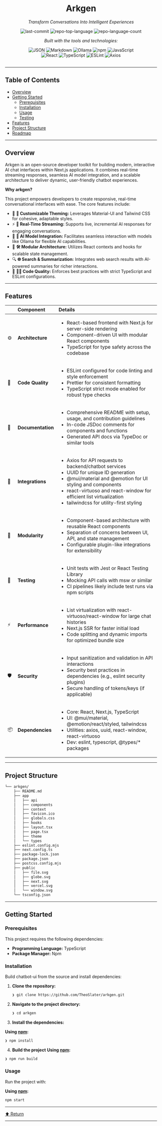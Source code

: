 <div id="top">

<!-- HEADER STYLE: CLASSIC -->
<div align="center">

# Arkgen

<em>Transform Conversations Into Intelligent Experiences</em>

<!-- BADGES -->
<img src="https://img.shields.io/github/last-commit/TheoSlater/chatbot-ui?style=flat&logo=git&logoColor=white&color=0080ff" alt="last-commit">
<img src="https://img.shields.io/github/languages/top/TheoSlater/chatbot-ui?style=flat&color=0080ff" alt="repo-top-language">
<img src="https://img.shields.io/github/languages/count/TheoSlater/chatbot-ui?style=flat&color=0080ff" alt="repo-language-count">

<em>Built with the tools and technologies:</em>

<img src="https://img.shields.io/badge/JSON-000000.svg?style=flat&logo=JSON&logoColor=white" alt="JSON">
<img src="https://img.shields.io/badge/Markdown-000000.svg?style=flat&logo=Markdown&logoColor=white" alt="Markdown">
<img src="https://img.shields.io/badge/Ollama-000000.svg?style=flat&logo=Ollama&logoColor=white" alt="Ollama">
<img src="https://img.shields.io/badge/npm-CB3837.svg?style=flat&logo=npm&logoColor=white" alt="npm">
<img src="https://img.shields.io/badge/JavaScript-F7DF1E.svg?style=flat&logo=JavaScript&logoColor=black" alt="JavaScript">
<br>
<img src="https://img.shields.io/badge/React-61DAFB.svg?style=flat&logo=React&logoColor=black" alt="React">
<img src="https://img.shields.io/badge/TypeScript-3178C6.svg?style=flat&logo=TypeScript&logoColor=white" alt="TypeScript">
<img src="https://img.shields.io/badge/ESLint-4B32C3.svg?style=flat&logo=ESLint&logoColor=white" alt="ESLint">
<img src="https://img.shields.io/badge/Axios-5A29E4.svg?style=flat&logo=Axios&logoColor=white" alt="Axios">

</div>
<br>

---

## Table of Contents

- [Overview](#overview)
- [Getting Started](#getting-started)
  - [Prerequisites](#prerequisites)
  - [Installation](#installation)
  - [Usage](#usage)
  - [Testing](#testing)
- [Features](#features)
- [Project Structure](#project-structure)
- [Roadmap](#roadmap)

---

## Overview

Arkgen is an open-source developer toolkit for building modern, interactive AI chat interfaces within Next.js applications. It combines real-time streaming responses, seamless AI model integration, and a scalable architecture to deliver dynamic, user-friendly chatbot experiences.

**Why arkgen?**

This project empowers developers to create responsive, real-time conversational interfaces with ease. The core features include:

- 🧩 **🎨 Customizable Theming:** Leverages Material-UI and Tailwind CSS for cohesive, adaptable styles.
- ⚡ **🚀 Real-Time Streaming:** Supports live, incremental AI responses for engaging conversations.
- 🔌 **🤖 AI Model Integration:** Facilitates seamless interaction with models like Ollama for flexible AI capabilities.
- 🧠 **🛠️ Modular Architecture:** Utilizes React contexts and hooks for scalable state management.
- 🔍 **🌐 Search & Summarization:** Integrates web search results with AI-powered summaries for richer interactions.
- 🧹 **🧑‍💻 Code Quality:** Enforces best practices with strict TypeScript and ESLint configurations.

---

## Features

|     | Component         | Details                                                                                                                                                                                                                                                                                             |
| :-- | :---------------- | :-------------------------------------------------------------------------------------------------------------------------------------------------------------------------------------------------------------------------------------------------------------------------------------------------- |
| ⚙️  | **Architecture**  | <ul><li>React-based frontend with Next.js for server-side rendering</li><li>Component-driven UI with modular React components</li><li>TypeScript for type safety across the codebase</li></ul>                                                                                                      |
| 🔩  | **Code Quality**  | <ul><li>ESLint configured for code linting and style enforcement</li><li>Prettier for consistent formatting</li><li>TypeScript strict mode enabled for robust type checks</li></ul>                                                                                                                 |
| 📄  | **Documentation** | <ul><li>Comprehensive README with setup, usage, and contribution guidelines</li><li>In-code JSDoc comments for components and functions</li><li>Generated API docs via TypeDoc or similar tools</li></ul>                                                                                           |
| 🔌  | **Integrations**  | <ul><li>Axios for API requests to backend/chatbot services</li><li>UUID for unique ID generation</li><li>@mui/material and @emotion for UI styling and components</li><li>react-virtuoso and react-window for efficient list virtualization</li><li>tailwindcss for utility-first styling</li></ul> |
| 🧩  | **Modularity**    | <ul><li>Component-based architecture with reusable React components</li><li>Separation of concerns between UI, API, and state management</li><li>Configurable plugin-like integrations for extensibility</li></ul>                                                                                  |
| 🧪  | **Testing**       | <ul><li>Unit tests with Jest or React Testing Library</li><li>Mocking API calls with msw or similar</li><li>CI pipelines likely include test runs via npm scripts</li></ul>                                                                                                                         |
| ⚡️ | **Performance**   | <ul><li>List virtualization with react-virtuoso/react-window for large chat histories</li><li>Next.js SSR for faster initial load</li><li>Code splitting and dynamic imports for optimized bundle size</li></ul>                                                                                    |
| 🛡️  | **Security**      | <ul><li>Input sanitization and validation in API interactions</li><li>Security best practices in dependencies (e.g., eslint security plugins)</li><li>Secure handling of tokens/keys (if applicable)</li></ul>                                                                                      |
| 📦  | **Dependencies**  | <ul><li>Core: React, Next.js, TypeScript</li><li>UI: @mui/material, @emotion/react/styled, tailwindcss</li><li>Utilities: axios, uuid, react-window, react-virtuoso</li><li>Dev: eslint, typescript, @types/\* packages</li></ul>                                                                   |

---

## Project Structure

```sh
└── arkgen/
    ├── README.md
    ├── app
    │   ├── api
    │   ├── components
    │   ├── context
    │   ├── favicon.ico
    │   ├── globals.css
    │   ├── hooks
    │   ├── layout.tsx
    │   ├── page.tsx
    │   ├── theme
    │   └── types
    ├── eslint.config.mjs
    ├── next.config.ts
    ├── package-lock.json
    ├── package.json
    ├── postcss.config.mjs
    ├── public
    │   ├── file.svg
    │   ├── globe.svg
    │   ├── next.svg
    │   ├── vercel.svg
    │   └── window.svg
    └── tsconfig.json
```

---

## Getting Started

### Prerequisites

This project requires the following dependencies:

- **Programming Language:** TypeScript
- **Package Manager:** Npm

### Installation

Build chatbot-ui from the source and install dependencies:

1. **Clone the repository:**

   ```sh
   ❯ git clone https://github.com/TheoSlater/arkgen.git
   ```

2. **Navigate to the project directory:**

   ```sh
   ❯ cd arkgen
   ```

3. **Install the dependencies:**

**Using [npm](https://www.npmjs.com/):**

```sh
❯ npm install
```

4. **Build the project**
   **Using [npm](https://www.npmjs.com/):**

```sh
❯ npm run build
```

### Usage

Run the project with:

**Using [npm](https://www.npmjs.com/):**

```sh
npm start
```

---

<div align="left"><a href="#top">⬆ Return</a></div>

---
